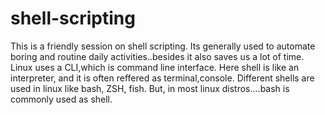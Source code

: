 # shell-scripting
This is a friendly session on shell scripting. Its generally used to automate boring and routine daily activities..besides it also saves us a lot of time. Linux uses a CLI,which is command line interface. Here shell is like an interpreter, and it is often reffered as terminal,console. Different shells are used in linux like bash, ZSH, fish. But, in most linux distros....bash is commonly used as shell.

